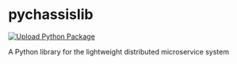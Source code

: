 # pychassislib

[![Upload Python Package](https://github.com/Bryanthelol/pychassislib/actions/workflows/python-publish.yml/badge.svg)](https://github.com/Bryanthelol/pychassislib/actions/workflows/python-publish.yml)

A Python library for the lightweight distributed microservice system 